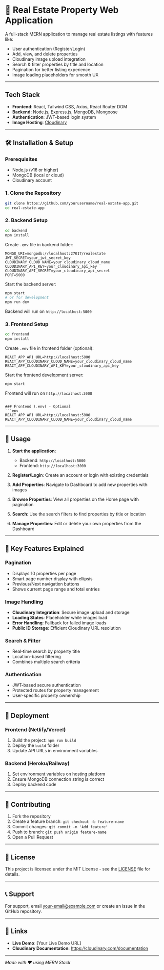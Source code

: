 # 🏡 Real Estate Property Web Application

A full-stack MERN application to manage real estate listings with features like:
- User authentication (Register/Login)
- Add, view, and delete properties
- Cloudinary image upload integration
- Search & filter properties by title and location
- Pagination for better listing experience
- Image loading placeholders for smooth UX

---

##  Tech Stack

- **Frontend**: React, Tailwind CSS, Axios, React Router DOM
- **Backend**: Node.js, Express.js, MongoDB, Mongoose
- **Authentication**: JWT-based login system
- **Image Hosting**: [Cloudinary](https://cloudinary.com/)

---

## 🛠️ Installation & Setup

### Prerequisites
- Node.js (v16 or higher)
- MongoDB (local or cloud)
- Cloudinary account

### 1. Clone the Repository
```bash
git clone https://github.com/yourusername/real-estate-app.git
cd real-estate-app
```

### 2. Backend Setup
```bash
cd backend
npm install
```

Create `.env` file in backend folder:
```env
MONGO_URI=mongodb://localhost:27017/realestate
JWT_SECRET=your_jwt_secret_key
CLOUDINARY_CLOUD_NAME=your_cloudinary_cloud_name
CLOUDINARY_API_KEY=your_cloudinary_api_key
CLOUDINARY_API_SECRET=your_cloudinary_api_secret
PORT=5000
```

Start the backend server:
```bash
npm start
# or for development
npm run dev
```
Backend will run on `http://localhost:5000`

### 3. Frontend Setup
```bash
cd frontend
npm install
```

Create `.env` file in frontend folder (optional):
```env
REACT_APP_API_URL=http://localhost:5000
REACT_APP_CLOUDINARY_CLOUD_NAME=your_cloudinary_cloud_name
REACT_APP_CLOUDINARY_API_KEY=your_cloudinary_api_key
```

Start the frontend development server:
```bash
npm start
```
Frontend will run on `http://localhost:3000`

```

### Frontend (.env) - Optional
```env
REACT_APP_API_URL=http://localhost:5000
REACT_APP_CLOUDINARY_CLOUD_NAME=your_cloudinary_cloud_name
```

---

## 📱 Usage

1. **Start the application**:
   - Backend: `http://localhost:5000`
   - Frontend: `http://localhost:3000`

2. **Register/Login**: Create an account or login with existing credentials

3. **Add Properties**: Navigate to Dashboard to add new properties with images

4. **Browse Properties**: View all properties on the Home page with pagination

5. **Search**: Use the search filters to find properties by title or location

6. **Manage Properties**: Edit or delete your own properties from the Dashboard

---

## 🎨 Key Features Explained

### Pagination
- Displays 10 properties per page
- Smart page number display with ellipsis
- Previous/Next navigation buttons
- Shows current page range and total entries

### Image Handling
- **Cloudinary Integration**: Secure image upload and storage
- **Loading States**: Placeholder while images load
- **Error Handling**: Fallback for failed image loads
- **Public ID Storage**: Efficient Cloudinary URL resolution

### Search & Filter
- Real-time search by property title
- Location-based filtering
- Combines multiple search criteria

### Authentication
- JWT-based secure authentication
- Protected routes for property management
- User-specific property ownership

---

## 🚀 Deployment

### Frontend (Netlify/Vercel)
1. Build the project: `npm run build`
2. Deploy the `build` folder
3. Update API URLs in environment variables

### Backend (Heroku/Railway)
1. Set environment variables on hosting platform
2. Ensure MongoDB connection string is correct
3. Deploy backend code

---

## 🤝 Contributing

1. Fork the repository
2. Create a feature branch: `git checkout -b feature-name`
3. Commit changes: `git commit -m 'Add feature'`
4. Push to branch: `git push origin feature-name`
5. Open a Pull Request

---

## 📄 License

This project is licensed under the MIT License - see the [LICENSE](LICENSE) file for details.

---

## 📞 Support

For support, email your-email@example.com or create an issue in the GitHub repository.

---

## 🔗 Links

- **Live Demo**: [Your Live Demo URL]
- **Cloudinary Documentation**: https://cloudinary.com/documentation

---

*Made with ❤️ using MERN Stack*
